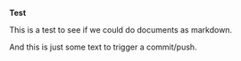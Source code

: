 **Test**

This is a test to see if we could do documents as markdown.

And this is just some text to trigger a commit/push.

